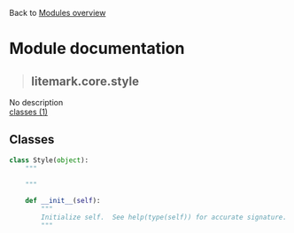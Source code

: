 Back to [Modules overview](https://github.com/pyrustic/litemark/blob/master/docs/modules/README.md)
  
# Module documentation
>## litemark.core.style
No description
<br>
[classes (1)](https://github.com/pyrustic/litemark/blob/master/docs/modules/content/litemark.core.style/classes.md)


## Classes
```python
class Style(object):
    """
    
    """

    def __init__(self):
        """
        Initialize self.  See help(type(self)) for accurate signature.
        """

```

